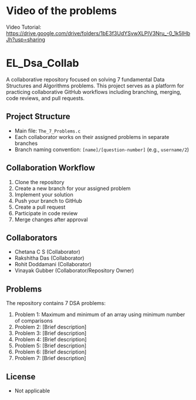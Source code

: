 # Video of the problems

Video Tutorial: https://drive.google.com/drive/folders/1bE3f3UdYSvwXLPIV3Nru_-0_1k5IHbJh?usp=sharing

# EL_Dsa_Collab

A collaborative repository focused on solving 7 fundamental Data Structures and Algorithms problems. This project serves as a platform for practicing collaborative GitHub workflows including branching, merging, code reviews, and pull requests.

## Project Structure

- Main file: `The_7_Problems.c`
- Each collaborator works on their assigned problems in separate branches
- Branch naming convention: `[name]/[question-number]` (e.g., `username/2`)

## Collaboration Workflow

1. Clone the repository
2. Create a new branch for your assigned problem
3. Implement your solution
4. Push your branch to GitHub
5. Create a pull request
6. Participate in code review
7. Merge changes after approval

## Collaborators

- Chetana C S (Collaborator)
- Rakshitha Das (Collaborator)
- Rohit Doddamani (Collaborator)
- Vinayak Gubber (Collaborator/Repository Owner)

## Problems

The repository contains 7 DSA problems:

1. Problem 1: Maximum and minimum of an array using minimum number of comparisons
2. Problem 2: [Brief description]
3. Problem 3: [Brief description]
4. Problem 4: [Brief description]
5. Problem 5: [Brief description]
6. Problem 6: [Brief description]
7. Problem 7: [Brief description]

## License

- Not applicable
